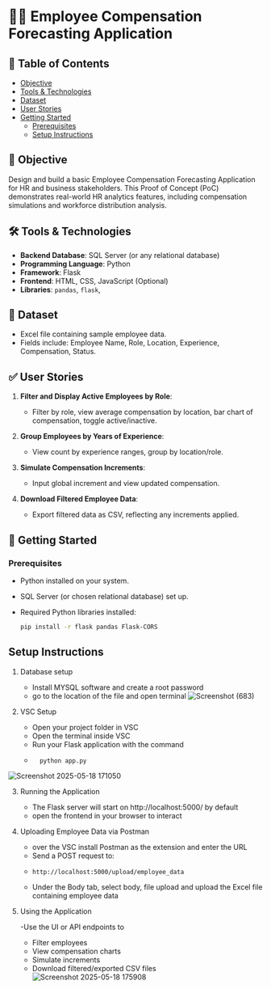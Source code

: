 # 🧑‍💼 Employee Compensation Forecasting Application

## 📌 Table of Contents

- [Objective](#-objective)
- [Tools & Technologies](#️-tools--technologies)
- [Dataset](#-dataset)
- [User Stories](#-user-stories)
- [Getting Started](#-getting-started)
  - [Prerequisites](#-prerequisites)
  - [Setup Instructions](#-setup-instructions)
  


## 📌 Objective

Design and build a basic Employee Compensation Forecasting Application for HR and business stakeholders. This Proof of Concept (PoC) demonstrates real-world HR analytics features, including compensation simulations and workforce distribution analysis.


## 🛠️ Tools & Technologies

- **Backend Database**: SQL Server (or any relational database)
- **Programming Language**: Python
- **Framework**: Flask
- **Frontend**: HTML, CSS, JavaScript (Optional)
- **Libraries**: `pandas`, `flask`, 

## 📂 Dataset

- Excel file containing sample employee data.
- Fields include: Employee Name, Role, Location, Experience, Compensation, Status.

## ✅ User Stories

1. **Filter and Display Active Employees by Role**:  
   - Filter by role, view average compensation by location, bar chart of compensation, toggle active/inactive.

2. **Group Employees by Years of Experience**:  
   - View count by experience ranges, group by location/role.

3. **Simulate Compensation Increments**:  
   - Input global increment and view updated compensation.

4. **Download Filtered Employee Data**:  
   - Export filtered data as CSV, reflecting any increments applied.

## 🚀 Getting Started

### Prerequisites

- Python installed on your system.
- SQL Server (or chosen relational database) set up.
- Required Python libraries installed:

  ```bash
  pip install -r flask pandas Flask-CORS

## Setup Instructions

1. Database setup
   - Install MYSQL software and create a root password
   - go to the location of the file and open terminal ![Screenshot (683)](https://github.com/user-attachments/assets/8db70d5b-1e13-4cd5-a868-6087d78ee0d9)


2. VSC Setup 
   
   - Open your project folder in VSC
   - Open the terminal inside VSC
   - Run your Flask application with the command
   -       python app.py

![Screenshot 2025-05-18 171050](https://github.com/user-attachments/assets/d5c14b92-9250-4966-ade8-10378ce828eb)
   
3. Running the Application
   - The Flask server will start on http://localhost:5000/ by default
   - open the frontend in your browser to interact
  
4. Uploading Employee Data via Postman
   - over the VSC install Postman as the extension and enter the URL
   - Send a POST request to:
   -     http://localhost:5000/upload/employee_data
   - Under the Body tab, select body, file upload and upload the Excel file containing employee data
	 
5. Using the Application
   
   -Use the UI or API endpoints to
   - Filter employees
   - View compensation charts
   - Simulate increments
   - Download filtered/exported CSV files
![Screenshot 2025-05-18 175908](https://github.com/user-attachments/assets/6dfa0f4e-7dcd-4ced-af70-ff72eb587e3d)


  


